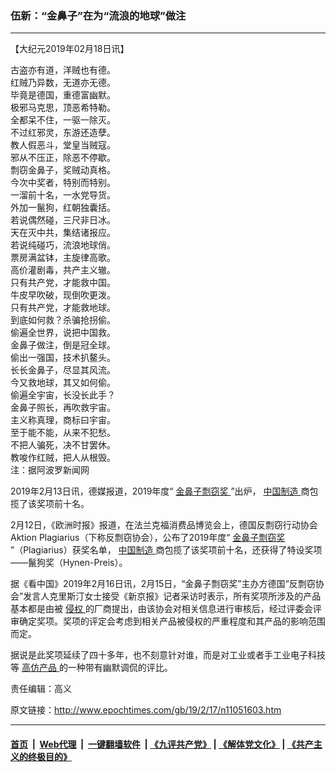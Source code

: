 ### 伍新：“金鼻子”在为“流浪的地球”做注
------------------------

<p>
 【大纪元2019年02月18日讯】
</p>
<p>
 古盗亦有道，洋贼也有德。
 <br/>
 红贼乃异数，无道亦无德。
 <br/>
 毕竟是德国，重德富幽默。
 <br/>
 极邪马克思，顶恶希特勒。
 <br/>
 全都呆不住，一驱一除灭。
 <br/>
 不过红邪灵，东游还造孽。
 <br/>
 教人假恶斗，堂皇当贼寇。
 <br/>
 邪从不压正，除恶不停歇。
 <br/>
 剽窃金鼻子，奖贼动真格。
 <br/>
 今次中奖者，特别而特别。
 <br/>
 一溜前十名，一水党导货。
 <br/>
 外加一鬣狗，红朝独囊括。
 <br/>
 若说偶然碰，三尺非日冰。
 <br/>
 天在灭中共，集结诸报应。
 <br/>
 若说纯碰巧，流浪地球俏。
 <br/>
 票房满盆钵，主旋律高歌。
 <br/>
 高价灌剧毒，共产主义辙。
 <br/>
 只有共产党，才能救中国。
 <br/>
 牛皮早吹破，现倒吹更泼。
 <br/>
 只有共产党，才能救地球。
 <br/>
 到底如何救？杀骗抢拐偷。
 <br/>
 偷遍全世界，说把中国救。
 <br/>
 金鼻子做注，倒是冠全球。
 <br/>
 偷出一强国，技术扒鳌头。
 <br/>
 长长金鼻子，尽显其风流。
 <br/>
 今又救地球，其又如何偷。
 <br/>
 偷遍全宇宙，长没长此手？
 <br/>
 金鼻子照长，再吹救宇宙。
 <br/>
 主义称真理，商标曰宇宙。
 <br/>
 至于能不能，从来不犯愁。
 <br/>
 不把人骗死，决不甘罢休。
 <br/>
 教唆作红贼，把人从根毁。
 <br/>
 注：据阿波罗新闻网
</p>
<p>
 2019年2月13日讯，德媒报道，2019年度“
 <a href="http://www.epochtimes.com/gb/tag/%E9%87%91%E9%BC%BB%E5%AD%90%E5%89%BD%E7%AA%83%E5%A5%96.html">
  金鼻子剽窃奖
 </a>
 ”出炉，
 <a href="http://www.epochtimes.com/gb/tag/%E4%B8%AD%E5%9B%BD%E5%88%B6%E9%80%A0.html">
  中国制造
 </a>
 商包揽了该奖项前十名。
</p>
<p>
 2月12日，《欧洲时报》报道，在法兰克福消费品博览会上，德国反剽窃行动协会Aktion Plagiarius（下称反剽窃协会），公布了2019年度“
 <a href="http://www.epochtimes.com/gb/tag/%E9%87%91%E9%BC%BB%E5%AD%90%E5%89%BD%E7%AA%83%E5%A5%96.html">
  金鼻子剽窃奖
 </a>
 ”（Plagiarius）获奖名单，
 <a href="http://www.epochtimes.com/gb/tag/%E4%B8%AD%E5%9B%BD%E5%88%B6%E9%80%A0.html">
  中国制造
 </a>
 商包揽了该奖项前十名，还获得了特设奖项——鬣狗奖（Hynen-Preis）。
</p>
<p>
 据《看中国》2019年2月16日讯，2月15日，“金鼻子剽窃奖”主办方德国“反剽窃协会”发言人克里斯汀女士接受《新京报》记者采访时表示，所有奖项所涉及的产品基本都是由被
 <a href="http://www.epochtimes.com/gb/tag/%E4%BE%B5%E6%9D%83.html">
  侵权
 </a>
 的厂商提出，由该协会对相关信息进行审核后，经过评委会评审确定奖项。奖项的评定会考虑到相关产品被侵权的严重程度和其产品的影响范围而定。
</p>
<p>
 据说是此奖项延续了四十多年，也不刻意针对谁，而是对工业或者手工业电子科技等
 <a href="http://www.epochtimes.com/gb/tag/%E9%AB%98%E4%BB%BF%E4%BA%A7%E5%93%81.html">
  高仿产品
 </a>
 的一种带有幽默调侃的评比。
</p>
<p>
 责任编辑：高义
</p>

原文链接：http://www.epochtimes.com/gb/19/2/17/n11051603.htm


------------------------
#### [首页](https://github.com/gfw-breaker/banned-news/blob/master/README.md) &nbsp;|&nbsp; [Web代理](https://github.com/labour-camp/helloworld) &nbsp;|&nbsp; [一键翻墙软件](https://github.com/gfw-breaker/nogfw/blob/master/README.md) &nbsp;| [《九评共产党》](https://github.com/gfw-breaker/9ping.md/blob/master/README.md#九评之一评共产党是什么) | [《解体党文化》](https://github.com/gfw-breaker/jtdwh.md/blob/master/README.md) | [《共产主义的终极目的》](https://github.com/gfw-breaker/gczydzjmd.md/blob/master/README.md)

